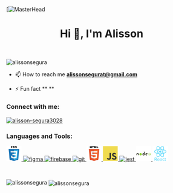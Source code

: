 [![MasterHead](https://res.cloudinary.com/dya5qsb8t/image/upload/v1634198989/samples/Screen_Shot_2021-10-14_at_2.54.44_AM_ii3ka3.png)
<h1 align="center">Hi 👋, I'm Alisson </h1>
<br>

<p align="left"> <img src="https://komarev.com/ghpvc/?username=alissonsegura&label=Profile%20views&color=0e75b6&style=flat" alt="alissonsegura" /> </p>

- 📫 How to reach me **alissonsegurat@gmail.com**

- ⚡ Fun fact ** **


<h3 align="left">Connect with me:</h3>
<p align="left">
<a href="https://linkedin.com/in/alisson-segura3028" target="blank"><img align="center" src="https://raw.githubusercontent.com/rahuldkjain/github-profile-readme-generator/master/src/images/icons/Social/linked-in-alt.svg" alt="alisson-segura3028" height="30" width="40" /></a>

<br>
<h3 align="left">Languages and Tools:</h3>
<p align="left"> <a href="https://www.w3schools.com/css/" target="_blank"> <img src="https://raw.githubusercontent.com/devicons/devicon/master/icons/css3/css3-original-wordmark.svg" alt="css3" width="40" height="40"/> </a> <a href="https://www.figma.com/" target="_blank"> <img src="https://www.vectorlogo.zone/logos/figma/figma-icon.svg" alt="figma" width="40" height="40"/> </a> <a href="https://firebase.google.com/" target="_blank"> <img src="https://www.vectorlogo.zone/logos/firebase/firebase-icon.svg" alt="firebase" width="40" height="40"/> </a> <a href="https://git-scm.com/" target="_blank"> <img src="https://www.vectorlogo.zone/logos/git-scm/git-scm-icon.svg" alt="git" width="40" height="40"/> </a> <a href="https://www.w3.org/html/" target="_blank"> <img src="https://raw.githubusercontent.com/devicons/devicon/master/icons/html5/html5-original-wordmark.svg" alt="html5" width="40" height="40"/> </a> <a href="https://developer.mozilla.org/en-US/docs/Web/JavaScript" target="_blank"> <img src="https://raw.githubusercontent.com/devicons/devicon/master/icons/javascript/javascript-original.svg" alt="javascript" width="40" height="40"/> </a> <a href="https://jestjs.io" target="_blank"> <img src="https://www.vectorlogo.zone/logos/jestjsio/jestjsio-icon.svg" alt="jest" width="40" height="40"/> </a> <a href="https://nodejs.org" target="_blank"> <img src="https://raw.githubusercontent.com/devicons/devicon/master/icons/nodejs/nodejs-original-wordmark.svg" alt="nodejs" width="40" height="40"/> </a> <a href="https://reactjs.org/" target="_blank"> <img src="https://raw.githubusercontent.com/devicons/devicon/master/icons/react/react-original-wordmark.svg" alt="react" width="40" height="40"/> </a> </p>


<br>
<p><img align="left" src="https://github-readme-stats.vercel.app/api/top-langs?username=alissonsegura&show_icons=true&locale=en&layout=compact" alt="alissonsegura" /></p>

<p>&nbsp;<img align="center" src="https://github-readme-stats.vercel.app/api?username=alissonsegura&show_icons=true&locale=en" alt="alissonsegura" /></p>
